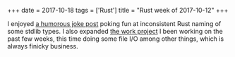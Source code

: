 +++
date = 2017-10-18
tags = ['Rust']
title = "Rust week of 2017-10-12"
+++

I enjoyed [a humorous joke post] poking fun at inconsistent Rust naming
of some stdlib types. I also expanded [the work project] I been working
on the past few weeks, this time doing some file I/O among other things,
which is always finicky business.

  [a humorous joke post]: https://lambda.xyz/blog/rusts-fatal-flaw
  [the work project]: http://tshepang.net/rust-week-of-2017-10-05
